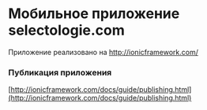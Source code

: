 # Мобильное приложение selectologie.com #

Приложение реализовано на http://ionicframework.com/

### Публикация приложения ###

[http://ionicframework.com/docs/guide/publishing.html](http://ionicframework.com/docs/guide/publishing.html)